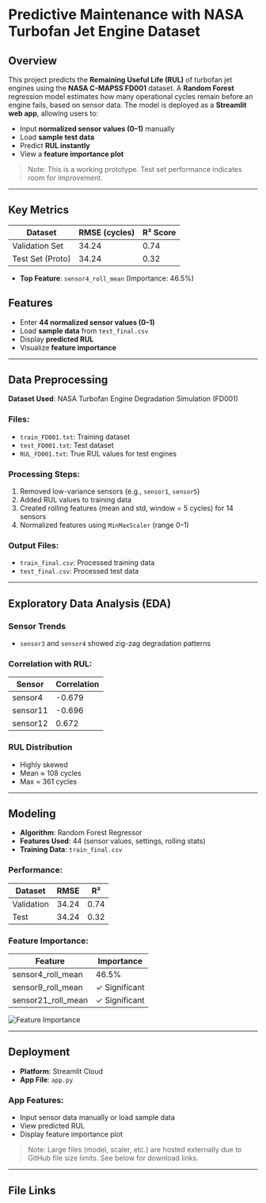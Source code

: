 # Predictive Maintenance with NASA Turbofan Jet Engine Dataset

## Overview

This project predicts the **Remaining Useful Life (RUL)** of turbofan jet engines using the **NASA C-MAPSS FD001** dataset. A **Random Forest** regression model estimates how many operational cycles remain before an engine fails, based on sensor data. The model is deployed as a **Streamlit web app**, allowing users to:

- Input **normalized sensor values (0–1)** manually  
- Load **sample test data**  
- Predict **RUL instantly**  
- View a **feature importance plot**

> Note: This is a working prototype. Test set performance indicates room for improvement.

---

## Key Metrics

| Dataset          | RMSE (cycles) | R² Score |
|------------------|---------------|----------|
| Validation Set   | 34.24         | 0.74     |
| Test Set (Proto) | 34.24         | 0.32     |

- **Top Feature**: `sensor4_roll_mean` (Importance: 46.5%)

## Features

- Enter **44 normalized sensor values (0–1)**
- Load **sample data** from `test_final.csv`
- Display **predicted RUL**
- Visualize **feature importance**

---

## Data Preprocessing

**Dataset Used**: NASA Turbofan Engine Degradation Simulation (FD001)

### Files:
- `train_FD001.txt`: Training dataset  
- `test_FD001.txt`: Test dataset  
- `RUL_FD001.txt`: True RUL values for test engines

### Processing Steps:
1. Removed low-variance sensors (e.g., `sensor1`, `sensor5`)
2. Added RUL values to training data
3. Created rolling features (mean and std, window = 5 cycles) for 14 sensors
4. Normalized features using `MinMaxScaler` (range 0–1)

### Output Files:
- `train_final.csv`: Processed training data  
- `test_final.csv`: Processed test data  

---

## Exploratory Data Analysis (EDA)

### Sensor Trends
- `sensor3` and `sensor4` showed zig-zag degradation patterns

### Correlation with RUL:

| Sensor   | Correlation |
|----------|-------------|
| sensor4  | -0.679      |
| sensor11 | -0.696      |
| sensor12 |  0.672      |

### RUL Distribution
- Highly skewed  
- Mean ≈ 108 cycles  
- Max = 361 cycles  

---

## Modeling

- **Algorithm**: Random Forest Regressor  
- **Features Used**: 44 (sensor values, settings, rolling stats)  
- **Training Data**: `train_final.csv`

### Performance:

| Dataset    | RMSE   | R²   |
|------------|--------|------|
| Validation | 34.24  | 0.74 |
| Test       | 34.24  | 0.32 |

### Feature Importance:

| Feature              | Importance |
|----------------------|------------|
| sensor4_roll_mean    | 46.5%      |
| sensor9_roll_mean    | ✓ Significant |
| sensor21_roll_mean   | ✓ Significant |

![Feature Importance](plots/feature_importance.png)

---

## Deployment

- **Platform**: Streamlit Cloud  
- **App File**: `app.py`

### App Features:
- Input sensor data manually or load sample data
- View predicted RUL
- Display feature importance plot

> Note: Large files (model, scaler, etc.) are hosted externally due to GitHub file size limits. See below for download links.

---

## File Links

